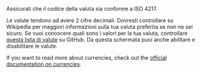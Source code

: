 Assicurati che il codice della valuta sia conforme a ISO 4217.

Le valute tendono ad avere 2 cifre decimali. Dovresti controllare su Wikipedia per maggiori informazioni sulla tua valuta preferita se non ne sei sicuro. Se vuoi conoscere quali sono i valori per la tua valuta, controllare [questa lista di valute](https://github.com/xsolla/currency-format/blob/master/currency-format.json) su GitHub. Da questa schermata puoi anche abilitare e disabilitare le valute.

If you want to read more about currencies, check out the [official documentation on currencies](https://docs.firefly-iii.org/concepts/currencies).